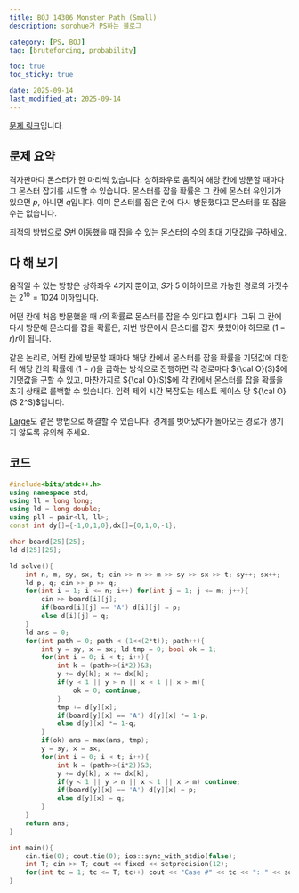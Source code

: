 ```yaml
---
title: BOJ 14306 Monster Path (Small)
description: sorohue가 PS하는 블로그

category: [PS, BOJ]
tag: [bruteforcing, probability]

toc: true
toc_sticky: true

date: 2025-09-14
last_modified_at: 2025-09-14
---
```


[문제 링크](https://boj.kr/14306)입니다.

## 문제 요약

격자판마다 몬스터가 한 마리씩 있습니다. 상하좌우로 움직여 해당 칸에 방문할 때마다 그 몬스터 잡기를 시도할 수 있습니다. 몬스터를 잡을 확률은 그 칸에 몬스터 유인기가 있으면 $p$, 아니면 $q$입니다. 이미 몬스터를 잡은 칸에 다시 방문했다고 몬스터를 또 잡을 수는 없습니다.

최적의 방법으로 $S$번 이동했을 때 잡을 수 있는 몬스터의 수의 최대 기댓값을 구하세요.

## 다 해 보기

움직일 수 있는 방향은 상하좌우 4가지 뿐이고, $S$가 5 이하이므로 가능한 경로의 가짓수는 $2^{10} = 1024$ 이하입니다.

어떤 칸에 처음 방문했을 때 $r$의 확률로 몬스터를 잡을 수 있다고 합시다. 그뒤 그 칸에 다시 방문해 몬스터를 잡을 확률은, 저번 방문에서 몬스터를 잡지 못했어야 하므로 $(1-r)r$이 됩니다.

같은 논리로, 어떤 칸에 방문할 때마다 해당 칸에서 몬스터를 잡을 확률을 기댓값에 더한 뒤 해당 칸의 확률에 $(1-r)$을 곱하는 방식으로 진행하면 각 경로마다 ${\cal O}(S)$에 기댓값을 구할 수 있고, 마찬가지로 ${\cal O}(S)$에 각 칸에서 몬스터를 잡을 확률을 초기 상태로 롤백할 수 있습니다. 입력 제외 시간 복잡도는 테스트 케이스 당 ${\cal O}(S 2^S)$입니다.

[Large](https://boj.kr/14307)도 같은 방법으로 해결할 수 있습니다. 경계를 벗어났다가 돌아오는 경로가 생기지 않도록 유의해 주세요.

## 코드

```cpp
#include<bits/stdc++.h>
using namespace std;
using ll = long long;
using ld = long double;
using pll = pair<ll, ll>;
const int dy[]={-1,0,1,0},dx[]={0,1,0,-1};

char board[25][25];
ld d[25][25];

ld solve(){
	int n, m, sy, sx, t; cin >> n >> m >> sy >> sx >> t; sy++; sx++;
	ld p, q; cin >> p >> q;
	for(int i = 1; i <= n; i++) for(int j = 1; j <= m; j++){
		cin >> board[i][j];
		if(board[i][j] == 'A') d[i][j] = p;
		else d[i][j] = q;
	}
	ld ans = 0;
	for(int path = 0; path < (1<<(2*t)); path++){
		int y = sy, x = sx; ld tmp = 0; bool ok = 1;
		for(int i = 0; i < t; i++){
			int k = (path>>(i*2))&3;
			y += dy[k]; x += dx[k];
			if(y < 1 || y > n || x < 1 || x > m){
				ok = 0; continue;
			}
			tmp += d[y][x];
			if(board[y][x] == 'A') d[y][x] *= 1-p;
			else d[y][x] *= 1-q;
		}
		if(ok) ans = max(ans, tmp);
		y = sy; x = sx;
		for(int i = 0; i < t; i++){
			int k = (path>>(i*2))&3;
			y += dy[k]; x += dx[k];
			if(y < 1 || y > n || x < 1 || x > m) continue;
			if(board[y][x] == 'A') d[y][x] = p;
			else d[y][x] = q;
		}
	}
	return ans;
}

int main(){
	cin.tie(0); cout.tie(0); ios::sync_with_stdio(false);
	int T; cin >> T; cout << fixed << setprecision(12);
	for(int tc = 1; tc <= T; tc++) cout << "Case #" << tc << ": " << solve() << '\n';
}
```